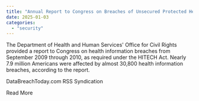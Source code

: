```yaml
---
title: "Annual Report to Congress on Breaches of Unsecured Protected Health Information"
date: 2025-01-03
categories: 
  - "security"
---
```


The Department of Health and Human Services' Office for Civil Rights provided a report to Congress on health information breaches from September 2009 through 2010, as required under the HITECH Act. Nearly 7.9 million Americans were affected by almost 30,800 health information breaches, according to the report.

​DataBreachToday.com RSS Syndication

​Read More
